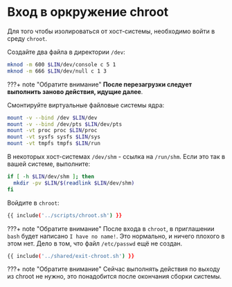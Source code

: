 # Вход в оркружение chroot

Для того чтобы изолироваться от хост-системы, необходимо войти в среду `chroot`.

Создайте два файла в директории `/dev`:

```bash
mknod -m 600 $LIN/dev/console c 5 1
mknod -m 666 $LIN/dev/null c 1 3
```

???+ note "Обратите внимание"
	 **После перезагрузки следует выполнить заново действия, идущие далее**.

Смонтируйте виртуальные файловые системы ядра:

```bash
mount -v --bind /dev $LIN/dev
mount -v --bind /dev/pts $LIN/dev/pts
mount -vt proc proc $LIN/proc
mount -vt sysfs sysfs $LIN/sys
mount -vt tmpfs tmpfs $LIN/run
```

В некоторых хост-системах `/dev/shm` - ссылка на `/run/shm`. Если это так в вашей системе, выполните:

```bash
if [ -h $LIN/dev/shm ]; then
  mkdir -pv $LIN/$(readlink $LIN/dev/shm)
fi
```

Войдите в `chroot`:

```bash 
{{ include('../scripts/chroot.sh') }}
```

???+ note "Обратите внимание"
	  После входа в `chroot`, в приглашении `bash` будет написано ```I have no name!```. Это нормально, и ничего плохого в этом нет. Дело в том, что файл `/etc/passwd` ещё не создан.

```bash 
{{ include('../shared/exit-chroot.sh') }}
```

???+ note "Обратите внимание"
	  Сейчас выполнять действия по выходу из chroot не нужно, это понадобится после окончания сборки системы.


